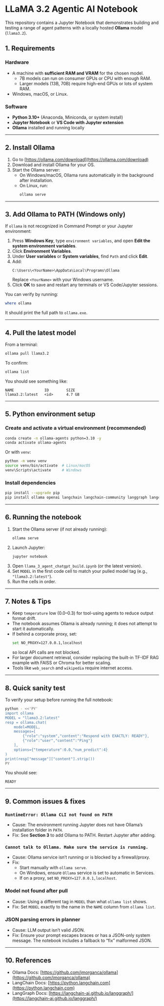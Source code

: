 # LLaMA 3.2 Agentic AI Notebook

This repository contains a Jupyter Notebook that demonstrates building and testing a range of agent patterns with a locally hosted **Ollama** model (`llama3.2`).

## 1. Requirements

### Hardware
- A machine with **sufficient RAM and VRAM** for the chosen model.
  - 7B models can run on consumer GPUs or CPU with enough RAM.
  - Larger models (13B, 70B) require high-end GPUs or lots of system RAM.
- Windows, macOS, or Linux.

### Software
- **Python 3.10+** (Anaconda, Miniconda, or system install)
- **Jupyter Notebook** or **VS Code with Jupyter extension**
- **Ollama** installed and running locally

---

## 2. Install Ollama

1. Go to [https://ollama.com/download](https://ollama.com/download)
2. Download and install Ollama for your OS.
3. Start the Ollama server:
   - On Windows/macOS, Ollama runs automatically in the background after installation.
   - On Linux, run:
     ```bash
     ollama serve
     ```

---

## 3. Add Ollama to PATH (Windows only)

If `ollama` is not recognized in Command Prompt or your Jupyter environment:

1. Press **Windows Key**, type `environment variables`, and open **Edit the system environment variables**.
2. Click **Environment Variables**.
3. Under **User variables** or **System variables**, find `Path` and click **Edit**.
4. Add:
   ```
   C:\Users\<YourName>\AppData\Local\Programs\Ollama
   ```
   Replace `<YourName>` with your Windows username.
5. Click **OK** to save and restart any terminals or VS Code/Jupyter sessions.

You can verify by running:
```powershell
where ollama
```
It should print the full path to `ollama.exe`.

---

## 4. Pull the latest model

From a terminal:
```bash
ollama pull llama3.2
```

To confirm:
```bash
ollama list
```
You should see something like:
```
NAME              ID        SIZE
llama3.2:latest   <id>      4.7 GB
```

---

## 5. Python environment setup

### Create and activate a virtual environment (recommended)
```bash
conda create -n ollama-agents python=3.10 -y
conda activate ollama-agents
```
Or with `venv`:
```bash
python -m venv venv
source venv/bin/activate  # Linux/macOS
venv\Scripts\activate     # Windows
```

### Install dependencies
```bash
pip install --upgrade pip
pip install ollama openai langchain langchain-community langgraph langchain-ollama duckduckgo-search wikipedia scikit-learn tiktoken
```

---

## 6. Running the notebook

1. Start the Ollama server (if not already running):
   ```bash
   ollama serve
   ```
2. Launch Jupyter:
   ```bash
   jupyter notebook
   ```
3. Open `llama_3_agent_chatgpt_build.ipynb` (or the latest version).
4. Set `MODEL` in the first code cell to match your pulled model tag (e.g., `"llama3.2:latest"`).
5. Run the cells in order.

---

## 7. Notes & Tips

- Keep `temperature` low (0.0–0.3) for tool-using agents to reduce output format drift.
- The notebook assumes Ollama is already running; it does not attempt to start it automatically.
- If behind a corporate proxy, set:
  ```bash
  set NO_PROXY=127.0.0.1,localhost
  ```
  so local API calls are not blocked.
- For larger document retrieval, consider replacing the built-in TF-IDF RAG example with FAISS or Chroma for better scaling.
- Tools like `web_search` and `wikipedia` require internet access.

---

## 8. Quick sanity test

To verify your setup before running the full notebook:

```bash
python - <<'PY'
import ollama
MODEL = "llama3.2:latest"
resp = ollama.chat(
    model=MODEL,
    messages=[
        {"role":"system","content":"Respond with EXACTLY: READY"},
        {"role":"user","content":"Ping"}
    ],
    options={"temperature":0.0,"num_predict":4}
)
print(resp["message"]["content"].strip())
PY
```
You should see:
```
READY
```

---

## 9. Common issues & fixes

### `RuntimeError: Ollama CLI not found on PATH`
- Cause: The environment running Jupyter does not have Ollama’s installation folder in `PATH`.
- Fix: See **Section 3** to add Ollama to PATH. Restart Jupyter after adding.

### `Cannot talk to Ollama. Make sure the service is running.`
- Cause: Ollama service isn’t running or is blocked by a firewall/proxy.
- Fix:
  - Start manually with `ollama serve`.
  - On Windows, ensure `Ollama` service is set to automatic in Services.
  - If on a proxy, set `NO_PROXY=127.0.0.1,localhost`.

### Model not found after pull
- Cause: Using a different tag in `MODEL` than what `ollama list` shows.
- Fix: Set `MODEL` exactly to the name in the `NAME` column from `ollama list`.

### JSON parsing errors in planner
- Cause: LLM output isn’t valid JSON.
- Fix: Ensure your prompt escapes braces or has a JSON-only system message. The notebook includes a fallback to “fix” malformed JSON.

---

## 10. References

- Ollama Docs: [https://github.com/jmorganca/ollama](https://github.com/jmorganca/ollama)
- LangChain Docs: [https://python.langchain.com](https://python.langchain.com)
- LangGraph Docs: [https://langchain-ai.github.io/langgraph/](https://langchain-ai.github.io/langgraph/)
